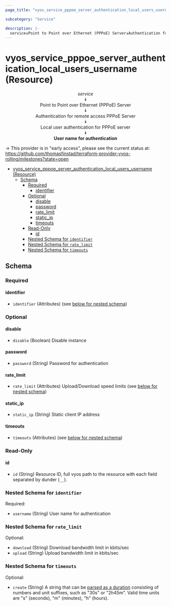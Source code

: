 ```yaml
---
page_title: "vyos_service_pppoe_server_authentication_local_users_username Resource - vyos"

subcategory: "Service"

description: |-
  service⯯Point to Point over Ethernet (PPPoE) Server⯯Authentication for remote access PPPoE Server⯯Local user authentication for PPPoE server⯯User name for authentication
---
```


# vyos_service_pppoe_server_authentication_local_users_username (Resource)
<center>

*service*  
⯯  
Point to Point over Ethernet (PPPoE) Server  
⯯  
Authentication for remote access PPPoE Server  
⯯  
Local user authentication for PPPoE server  
⯯  
**User name for authentication**


</center>

-> This provider is in "early access", please see the current status at: https://github.com/thomasfinstad/terraform-provider-vyos-rolling/milestones?state=open

<!--TOC-->

- [vyos_service_pppoe_server_authentication_local_users_username (Resource)](#vyos_service_pppoe_server_authentication_local_users_username-resource)
  - [Schema](#schema)
    - [Required](#required)
      - [identifier](#identifier)
    - [Optional](#optional)
      - [disable](#disable)
      - [password](#password)
      - [rate_limit](#rate_limit)
      - [static_ip](#static_ip)
      - [timeouts](#timeouts)
    - [Read-Only](#read-only)
      - [id](#id)
    - [Nested Schema for `identifier`](#nested-schema-for-identifier)
    - [Nested Schema for `rate_limit`](#nested-schema-for-rate_limit)
    - [Nested Schema for `timeouts`](#nested-schema-for-timeouts)

<!--TOC-->

<!-- schema generated by tfplugindocs -->
## Schema

### Required

#### identifier
- `identifier` (Attributes) (see [below for nested schema](#nestedatt--identifier))

### Optional

#### disable
- `disable` (Boolean) Disable instance
#### password
- `password` (String) Password for authentication
#### rate_limit
- `rate_limit` (Attributes) Upload/Download speed limits (see [below for nested schema](#nestedatt--rate_limit))
#### static_ip
- `static_ip` (String) Static client IP address
#### timeouts
- `timeouts` (Attributes) (see [below for nested schema](#nestedatt--timeouts))

### Read-Only

#### id
- `id` (String) Resource ID, full vyos path to the resource with each field separated by dunder (`__`).

<a id="nestedatt--identifier"></a>
### Nested Schema for `identifier`

Required:

- `username` (String) User name for authentication


<a id="nestedatt--rate_limit"></a>
### Nested Schema for `rate_limit`

Optional:

- `download` (String) Download bandwidth limit in kbits/sec
- `upload` (String) Upload bandwidth limit in kbits/sec


<a id="nestedatt--timeouts"></a>
### Nested Schema for `timeouts`

Optional:

- `create` (String) A string that can be [parsed as a duration](https://pkg.go.dev/time#ParseDuration) consisting of numbers and unit suffixes, such as &#34;30s&#34; or &#34;2h45m&#34;. Valid time units are &#34;s&#34; (seconds), &#34;m&#34; (minutes), &#34;h&#34; (hours).
